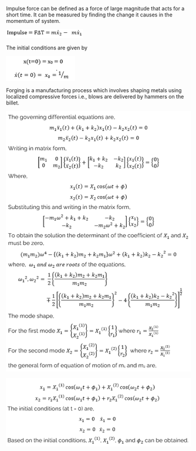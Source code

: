  Impulse force can be defined as a force of large magnitude that acts for a short time. It can be measured by finding the change it causes in the momentum of system.
 <br> 

 
![Alt text](images/10.png)
 


The initial conditions are given by

![Alt text](images/11.png)



Forging is a manufacturing process which involves shaping metals using localized compressive forces i.e., blows are delivered by hammers on the billet. 

![Alt text](images/4.png)

![Alt text](images/5.png)
